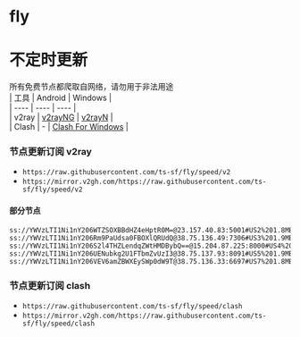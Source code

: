 # fly
# 不定时更新
所有免费节点都爬取自网络，请勿用于非法用途  
|  工具  | Android  | Windows  |  
|  ----  | ----   | ----  |  
| v2ray  | [v2rayNG](https://github.com/2dust/v2rayNG/releases) | [v2rayN](https://github.com/2dust/v2rayN/releases) |  
| Clash  | - | [Clash For Windows](https://github.com/2dust/clashN/releases) | 
  
### 节点更新订阅  v2ray
- `https://raw.githubusercontent.com/ts-sf/fly/speed/v2`  
- `https://mirror.v2gh.com/https://raw.githubusercontent.com/ts-sf/fly/speed/v2`  

#### 部分节点  
``` 
ss://YWVzLTI1Ni1nY206WTZSOXBBdHZ4eHptR0M=@23.157.40.83:5001#US2%201.8MB%2Fs
ss://YWVzLTI1Ni1nY206Rm9PaUdsa0FBOXlQRUdQ@38.75.136.49:7306#US3%201.9MB%2Fs
ss://YWVzLTI1Ni1nY206S2l4THZLendqZWtHMDBybQ==@15.204.87.225:8000#US4%20720.8KB%2Fs
ss://YWVzLTI1Ni1nY206UENubkg2U1FTbmZvUzI3@38.75.137.93:8091#US5%201.9MB%2Fs
ss://YWVzLTI1Ni1nY206VEV6amZBWXEySWp0dW9T@38.75.136.33:6697#US7%201.8MB%2Fs
```
### 节点更新订阅  clash
- `https://raw.githubusercontent.com/ts-sf/fly/speed/clash`  
- `https://mirror.v2gh.com/https://raw.githubusercontent.com/ts-sf/fly/speed/clash`  


